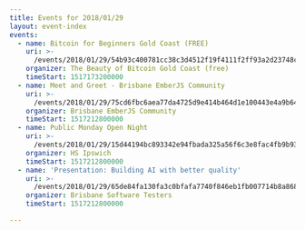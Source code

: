 ```yaml
---
title: Events for 2018/01/29
layout: event-index
events:
  - name: Bitcoin for Beginners Gold Coast (FREE)
    uri: >-
      /events/2018/01/29/54b93c400781cc38c3d4512f19f4111f2ff93a2d23748c1fb3d5133e33a2ee22
    organizer: The Beauty of Bitcoin Gold Coast (free)
    timeStart: 1517173200000
  - name: Meet and Greet - Brisbane EmberJS Community
    uri: >-
      /events/2018/01/29/75cd6fbc6aea77da4725d9e414b464d1e100443e4a9b644dc930659be59569a7
    organizer: Brisbane EmberJS Community
    timeStart: 1517212800000
  - name: Public Monday Open Night
    uri: >-
      /events/2018/01/29/15d44194bc893342e94fbada325a56f6c3e8fac4fb9b93ba822e8cc36a983d8e
    organizer: HS Ipswich
    timeStart: 1517212800000
  - name: 'Presentation: Building AI with better quality'
    uri: >-
      /events/2018/01/29/65de84fa130fa3c0bfafa7740f846eb1fb007714b8a868ddedfe0314186fbeff
    organizer: Brisbane Software Testers
    timeStart: 1517212800000

---
```

